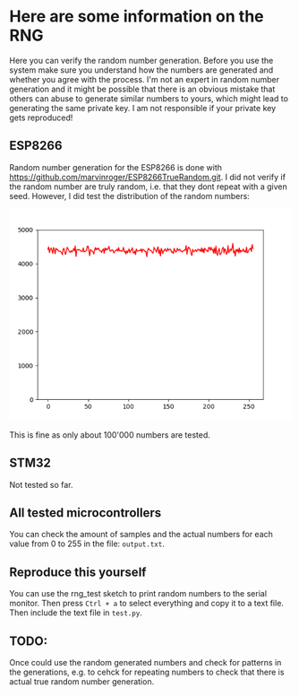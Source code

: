 # Here are some information on the RNG

Here you can verify the random number generation. Before you use the system make sure you understand how the numbers are generated and whether you agree with the process. I'm not an expert in random number generation and it might be possible that there is an obvious mistake that others can abuse to generate similar numbers to yours, which might lead to generating the same private key. I am not responsible if your private key gets reproduced!

## ESP8266

Random number generation for the ESP8266 is done with https://github.com/marvinroger/ESP8266TrueRandom.git. I did not verify if the random number are truly random, i.e. that they dont repeat with a given seed. However, I did test the distribution of the random numbers:

![distribution_plot](esp8266_rng.txt.png)

This is fine as only about 100'000 numbers are tested.

## STM32

Not tested so far.

## All tested microcontrollers

You can check the amount of samples and the actual numbers for each value from 0 to 255 in the file: `output.txt`.

## Reproduce this yourself

You can use the rng_test sketch to print random numbers to the serial monitor. Then press `Ctrl + a` to select everything and copy it to a text file. Then include the text file in `test.py`.

## TODO:

Once could use the random generated numbers and check for patterns in the generations, e.g. to cehck for repeating numbers to check that there is actual true random number generation.
